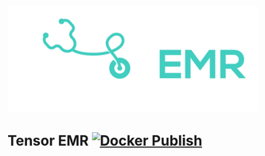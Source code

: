 ![Tensor EMR](./logo.png)

# Tensor EMR [![Docker Publish](https://github.com/Tensor-Systems/tensoremr-server/actions/workflows/docker-publish.yml/badge.svg)](https://github.com/Tensor-Systems/tensoremr-server/actions)